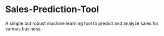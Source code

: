# Sales-Prediction-Tool
A simple but robust machine learning tool to predict and analyze sales for various business. 
